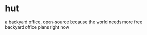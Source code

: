 # hut
a backyard office, open-source because the world needs more free backyard office plans right now
